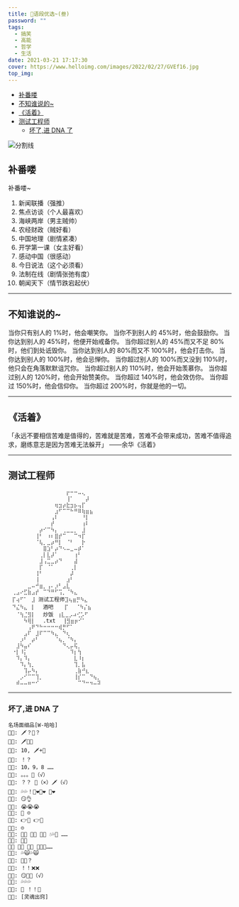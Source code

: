 ```yaml
---
title: 🍔语段优选~(叁)
password: ""
tags:
  - 搞笑
  - 高能
  - 哲学
  - 生活
date: 2021-03-21 17:17:30
cover: https://www.helloimg.com/images/2022/02/27/GVEf16.jpg
top_img:
---
```


<!--
 * @?: *********************************************************************
 * @Author: Weidows
 * @LastEditors: Weidows
 * @LastEditTime: 2022-02-27 16:22:14
 * @FilePath: \Blog-private\source\_posts\life\nicer\3.md
 * @Description:
 * @!: *********************************************************************
-->

- [补番喽](#补番喽)
- [不知谁说的~](#不知谁说的)
- [《活着》​](#活着)
- [测试工程师](#测试工程师)
  - [坏了,进 DNA 了](#坏了进-dna-了)

<a>![分割线](https://fastly.jsdelivr.net/gh/Weidows/Images/img/divider.png)</a>

## 补番喽

补番喽~

1. 新闻联播（强推）
2. 焦点访谈（个人最喜欢）
3. 海峡两岸（男主贼帅）
4. 农经财政（贼好看）
5. 中国地理（剧情紧凑）
6. 开学第一课（女主好看）
7. 感动中国（很感动）
8. 今日说法（这个必须看）
9. 法制在线（剧情张弛有度）
10. 朝闻天下（情节跌宕起伏）

---

## 不知谁说的~

当你只有别人的 1%时，他会嘲笑你。
当你不到别人的 45%时，他会鼓励你。
当你达到别人的 45%时，他便开始戒备你。
当你超过别人的 45%而又不足 80%时，他们到处诋毁你。
当你达到别人的 80%而又不 100%时，他会打击你。
当你达到别人的 100%时，他会忌惮你。
当你超过别人的 100%而又没到 110%时，他只会在角落默默诅咒你。
当你超过别人的 110%时，他会开始羡慕你。
当你超过别人的 120%时，他会开始赞美你。
当你超过 140%时，他会效仿你。
当你超过 150%时，他会信仰你。
当你超过 200%时，你就是他的一切。​

---

## 《活着》​

「永远不要相信苦难是值得的，苦难就是苦难，苦难不会带来成功，苦难不值得追求，磨练意志是因为苦难无法躲开」 ——余华《活着》​

---

## 测试工程师

```
⠀⠀⠀⠀⠀⠀⠀⠀⠀⠀⠀⠀⠀⠀⠀⡖⠒⠒⠤⢄⠀⠀⠀
⠀⠀⠀⠀⠀⠀⠀⠀⠀⠀⠀⠀⠀⠀⠀⢸⠁⠀⠀⠀⡼⠀⠀⠀⠀ ⠀
⠀⠀⠀⠀⠀⠀⠀⠀⠀⠀⠀⠀⢶⣲⡴⣗⣲⡦⢤⡏⠀⠀⠀⠀⠀
⠀⠀⠀⠀⠀⠀⠀⠀⠀⠀⠀⠀⣰⠋⠉⠉⠓⠛⠿⢷⣶⣦⠀⠀⠀
⠀⠀⠀⠀⠀⠀⠀⠀⠀⠀⠀⢠⠇⠀⠀⠀⠀⠀⠀⠘⡇⠀⠀⠀⠀
⠀⠀⠀⠀⠀⠀⠀⠀⠀⠀⠀⡞⠀⠀⠀⠀⠀⠀⠀⢰⠇⠀⠀⠀⠀
⠀⠀⠀⠀⠀⠀⠀⠀⡴⠊⠉⠳⡄⠀⢀⣀⣀⡀⠀⣸⠀⠀⠀⠀⠀
⠀⠀⠀⠀⠀⠀⠀⢸⠃⠀⠰⠆⣿⡞⠉⠀⠀⠉⠲⡏⠀⠀⠀⠀⠀
⠀⠀⠀⠀⠀⠀⠀⠈⢧⡀⣀⡴⠛⡇⠀⠈⠃⠀⠀⡗⠀⠀⠀⠀⠀
⠀⠀⠀⠀⠀⠀⠀⠀⠀⣿⣱⠃⡴⠙⠢⠤⣀⠤⡾⠁⠀⠀⠀⠀⠀
⠀⠀⠀⠀⠀⠀⠀⠀⢀⡇⣇⡼⠁⠀⠀⠀⠀⢰⠃⠀⠀⠀⠀⠀⠀
⠀⠀⠀⠀⠀⠀⠀⠀⣸⢠⣉⣀⡴⠙⠀⠀⠀⣼⠀⠀⠀⠀⠀⠀⠀
⠀⠀⠀⠀⠀⠀⠀⠀⡏⠀⠈⠁⠀⠀⠀⠀⢀⡇⠀⠀⠀⠀⠀⠀⠀
⠀⠀⠀⠀⠀⠀⠀⢸⠃⠀⠀⠀⠀⠀⠀⠀⡼⠀⠀⠀⠀⠀⠀⠀⠀
⠀⠀⠀⠀⠀⠀⠀⢸⠀⠀⠀⠀⠀⠀⠀⣰⠃⠀⠀⠀⠀⠀⠀⠀⠀
⠀⠀⠀⠀⠀⣀⠤⠚⣶⡀⢠⠄⡰⠃⣠⣇⠀⠀⠀⠀⠀⠀⠀⠀⠀
⠀⢀⣠⠔⣋⣷⣠⡞⠀⠉⠙⠛⠋⢩⡀⠈⠳⣄⠀⠀⠀⠀⠀⠀⠀
⠀⡏⢴⠋⠁⠀⣸ 测试工程师⣹⢦⣶⡛⠳⣄⠀⠀⠀⠀⠀
⠀⠙⣌⠳⣄⠀⡇⠀⠀酒吧 ⠀⠀⡏⠀⠀⠈⠳⡌⣦⠀⠀⠀⠀
⠀⠀⠈⢳⣈⣻⡇⠀⠀炒饭⠀⢰⣇⣀⡠⠴⢊⡡⠋⠀⠀⠀⠀
⠀⠀⠀⠀⠳⢿⡇⠀⠀.txt ⠀⢸⣻⣶⡶⠊⠁⠀⠀⠀⠀⠀⠀
⠀⠀⠀⠀⠀⢠⠟⠙⠓⠒⠒⠒⠒⢾⡛⠋⠁⠀⠀⠀⠀⠀⠀⠀⠀
⠀⠀⠀⠀⣠⠏⠀⣸⠏⠉⠉⠳⣄⠀⠙⢆⠀⠀⠀⠀⠀⠀⠀⠀⠀
⠀⠀⠀⡰⠃⠀⡴⠃⠀⠀⠀⠀⠈⢦⡀⠈⠳⡄⠀⠀⠀⠀⠀⠀⠀
⠀⠀⣸⠳⣤⠎⠀⠀⠀⠀⠀⠀⠀⠀⠙⢄⡤⢯⡀⠀⠀⠀⠀⠀⠀
⠀⠐⡇⠸⡅⠀⠀⠀⠀⠀⠀⠀⠀⠀⠀⠀⠹⡆⢳⠀⠀⠀⠀⠀⠀
⠀⠀⠹⡄⠹⡄⠀⠀⠀⠀⠀⠀⠀⠀⠀⠀⠀⣇⠸⡆⠀⠀⠀⠀⠀
⠀⠀⠀⠹⡄⢳⡀⠀⠀⠀⠀⠀⠀⠀⠀⠀⠀⢹⡀⣧⠀⠀⠀⠀⠀
⠀⠀⠀⠀⢹⡤⠳⡄⠀⠀⠀⠀⠀⠀⠀⠀⠀⢀⣷⠚⣆⠀⠀⠀⠀
⠀⠀⠀⡠⠊⠉⠉⢹⡀⠀⠀⠀⠀⠀⠀⠀⠀⢸⡎⠉⠀⠙⢦⡀⠀
⠀⠀⠾⠤⠤⠶⠒⠊⠀⠀⠀⠀⠀⠀⠀⠀⠀⠀⠉⠙⠒⠲⠤⠽⠀​
```

---

### 坏了,进 DNA 了

```
名场面细品[W-哈哈]
👨🏻: 🗡️？🥒？
👩🏻: 🗡️🥒❌
👨🏻: 10, 🗡️+🥒
👩🏻: ！？
👨🏻: 10，9，8 ……
👩🏻: 。。。🥒（√）
👨🏻: ？？ 🥒（×）🗡️（√）
👩🏻: 💦💦！🥒❤🥒❤ 🥒❤
👨🏻: 😏👌
👩🏻: 😭😭😭
👨🏻: 🥒 ☹️
👩🏻: 👉📀 👉📀
👨🏻: ☹️
👩🏻: 🤟📀 🤟📀 🤟📀 💧💦🌊 ……
👨🏻: 👀😆
🥒📀 🥒📀 🥒📀 👏👏👏……
👩🏻: 💦🙀💦🙀
👨🏻: 🏹📀？
👩🏻: ！！❌❌
👨🏻: 😏🏹📀（√）
👩🏻: 💦💦💦
👨🏻: 🏹 ！！🎯
👩🏻: [灵魂出窍]
```
